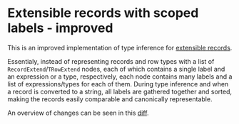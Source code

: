 Extensible records with scoped labels - improved
================================================

This is an improved implementation of type inference for [extensible records][original].

Essentialy, instead of representing records and row types with a list of `RecordExtend`/`TRowExtend`
nodes, each of which contains a single label and an expression or a type, respectively, each node
contains many labels and a list of expressions/types for each of them. During type inference and when
a record is converted to a string, all labels are gathered together and sorted, making the records
easily comparable and canonically representable.

An overview of changes can be seen in this [diff][diff].

[original]: https://github.com/tomprimozic/type-systems/tree/master/extensible_rows
[diff]: https://github.com/tomprimozic/type-systems/compare/f199446...f39ce0b
